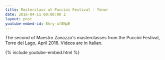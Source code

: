 ```yaml
---
title: Masterclass at Puccini Festival - Tenor
date: 2016-04-11 00:00:00 Z
layout: post
youtube-embed-id: 8hry-uf8NpE
---
```


The second of Maestro Zanazzo's masterclasses from the Puccini Festival, Torre del Lago, April 2016.  Videos are in Italian.

{% include youtube-embed.html %}